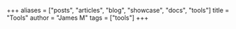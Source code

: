 +++
aliases = ["posts", "articles", "blog", "showcase", "docs", "tools"]
title = "Tools"
author = "James M"
tags = ["tools"]
+++
